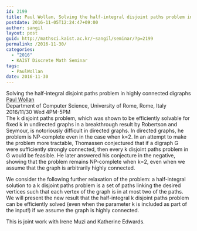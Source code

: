 ```yaml
---
id: 2199
title: Paul Wollan, Solving the half-integral disjoint paths problem in highly connected digraphs
postdate: 2016-11-05T12:24:47+09:00
author: sangil
layout: post
guid: http://mathsci.kaist.ac.kr/~sangil/seminar/?p=2199
permalink: /2016-11-30/
categories:
  - "2016"
  - KAIST Discrete Math Seminar
tags:
  - PaulWollan
date: 2016-11-30
---
```

<div class="talk">
  Solving the half-integral disjoint paths problem in highly connected digraphs
</div>

<div class="speaker">
  <a href="http://wwwusers.di.uniroma1.it/~wollan/">Paul Wollan</a><br /> Department of Computer Science, University of Rome, Rome, Italy
</div>

<div class="date">
  2016/11/30 Wed 4PM-5PM
</div>

<div class="abstract">
  The k disjoint paths problem, which was shown to be efficiently solvable for fixed k in undirected graphs in a breakthrough result by Robertson and Seymour, is notoriously difficult in directed graphs. In directed graphs, he problem is NP-complete even in the case when k=2. In an attempt to make the problem more tractable, Thomassen conjectured that if a digraph G were sufficiently strongly connected, then every k disjoint paths problem in G would be feasible. He later answered his conjecture in the negative, showing that the problem remains NP-complete when k=2, even when we assume that the graph is arbitrarily highly connected. </p> 
  
  <p>
    We consider the following further relaxation of the problem: a half-integral solution to a k disjoint paths problem is a set of paths linking the desired vertices such that each vertex of the graph is in at most two of the paths. We will present the new result that the half-integral k disjoint paths problem can be efficiently solved (even when the parameter k is included as part of the input!) if we assume the graph is highly connected.
  </p>
  
  <p>
    This is joint work with Irene Muzi and Katherine Edwards.
  </p>
</div>